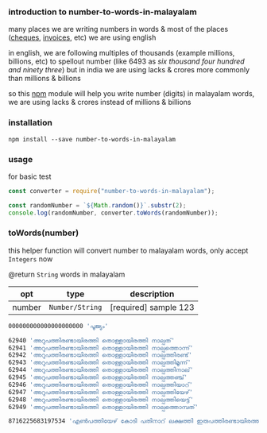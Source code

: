 ### introduction to number-to-words-in-malayalam

many places we are writing numbers in words & most of the places ([cheques](https://upload.wikimedia.org/wikipedia/commons/3/3c/Sample_cheque.jpeg), [invoices](https://i.ibb.co/3FNRgX9/Screenshot-2020-04-16-at-11-06-03-AM.png), etc) we are using english

in english, we are following multiples of thousands (example  millions, billions, etc) to spellout number (like 6493 as _six thousand four hundred and ninety three_) but in india we are using lacks & crores more commonly than millions & billions

so this [npm](https://www.npmjs.com/package/number-to-words-in-malayalam) module will help you write number (digits) in malayalam words, we are using lacks & crores instead of millions & billions

### installation

```
npm install --save number-to-words-in-malayalam
```

### usage

for basic test

```js
const converter = require("number-to-words-in-malayalam");

const randomNumber = `${Math.random()}`.substr(2);
console.log(randomNumber, converter.toWords(randomNumber));
```

### toWords(number)

this helper function will convert number to malayalam words, only accept <code>Integers</code> now

@return <code>String</code> words in malayalam

| opt    | type                       | description           |
| ------ | -------------------------- | --------------------- |
| number | <code>Number/String</code> | [required] sample 123 |

```sh
000000000000000000000 'പൂജ്യം'

62940 'അറുപത്തിരണ്ടായിരത്തി തൊള്ളായിരത്തി നാല്പത്'
62941 'അറുപത്തിരണ്ടായിരത്തി തൊള്ളായിരത്തി നാല്പത്തൊന്ന്'
62942 'അറുപത്തിരണ്ടായിരത്തി തൊള്ളായിരത്തി നാല്പത്തിരണ്ട്'
62943 'അറുപത്തിരണ്ടായിരത്തി തൊള്ളായിരത്തി നാല്പത്തിമൂന്ന്'
62944 'അറുപത്തിരണ്ടായിരത്തി തൊള്ളായിരത്തി നാല്പത്തിനാല്'
62945 'അറുപത്തിരണ്ടായിരത്തി തൊള്ളായിരത്തി നാല്പത്തഞ്ച്'
62946 'അറുപത്തിരണ്ടായിരത്തി തൊള്ളായിരത്തി നാല്പത്തിയാറ്'
62947 'അറുപത്തിരണ്ടായിരത്തി തൊള്ളായിരത്തി നാല്പത്തിയേഴ്'
62948 'അറുപത്തിരണ്ടായിരത്തി തൊള്ളായിരത്തി നാല്പത്തിയെട്ട്'
62949 'അറുപത്തിരണ്ടായിരത്തി തൊള്ളായിരത്തി നാല്പത്തൊമ്പത്'

8716225683197534 'എൺപത്തിയേഴ് കോടി പതിനാറ് ലക്ഷത്തി ഇരുപത്തിരണ്ടായിരത്തി അഞ്ഞൂറ്റി അറുപത്തിയെട്ട് കോടി മുപ്പത്തൊന്ന് ലക്ഷത്തി തൊണ്ണൂറ്റിയേഴായിരത്തി അഞ്ഞൂറ്റി മുപ്പത്തിനാല്'
```
